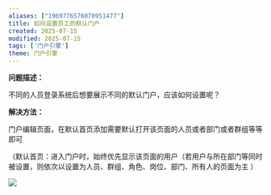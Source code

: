 ```yaml
---
aliases: ["1969776576070951477"]
title: 如何设置员工的默认门户
created: 2025-07-15
modified: 2025-07-15
tags: ['门户引擎']
theme: 门户引擎
---
```


**问题描述：**

不同的人员登录系统后想要展示不同的默认门户，应该如何设置呢？

**解决方法：**

门户编辑页面，在默认首页添加需要默认打开该页面的人员或者部门或者群组等等即可

（默认首页：进入门户时，始终优先显示该页面的用户（若用户与所在部门等同时被设置，则依次以设置为人员、群组、角色、岗位、部门、所有人的页面为主 ）

![](82ffe64735144dcce6ec7b9cf41ae638.jpg)